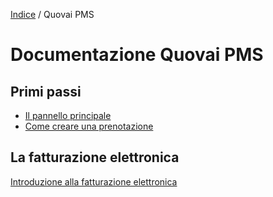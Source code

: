 [Indice](index.md) / Quovai PMS

# Documentazione Quovai PMS

## Primi passi
- [Il pannello principale](pannello-principale-it.md)
- [Come creare una prenotazione](come-creare-una-prenotazione-it.md)

## La fatturazione elettronica
[Introduzione alla fatturazione elettronica](fatturazione-elettronica-it.md)
